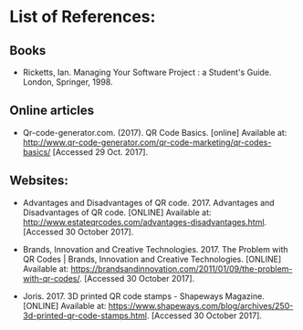 # List of References:
## Books
- Ricketts, Ian. Managing Your Software Project : a Student's Guide. London, Springer, 1998.


## Online articles
- Qr-code-generator.com. (2017). QR Code Basics. [online] Available at: http://www.qr-code-generator.com/qr-code-marketing/qr-codes-basics/ [Accessed 29 Oct. 2017].

## Websites:

- Advantages and Disadvantages of QR code. 2017. Advantages and Disadvantages of QR code. [ONLINE] Available at:       http://www.estateqrcodes.com/advantages-disadvantages.html. [Accessed 30 October 2017].

- Brands, Innovation and Creative Technologies. 2017. The Problem with QR Codes | Brands, Innovation and Creative Technologies. [ONLINE] Available at: https://brandsandinnovation.com/2011/01/09/the-problem-with-qr-codes/. [Accessed 30 October 2017].

- Joris. 2017. 3D printed QR code stamps - Shapeways Magazine. [ONLINE] Available at: https://www.shapeways.com/blog/archives/250-3d-printed-qr-code-stamps.html. [Accessed 30 October 2017].
